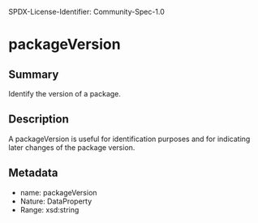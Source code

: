 SPDX-License-Identifier: Community-Spec-1.0

# packageVersion

## Summary

Identify the version of a package.

## Description

A packageVersion is useful for identification purposes and for indicating later
changes of the package version.

## Metadata

- name: packageVersion
- Nature: DataProperty
- Range: xsd:string
